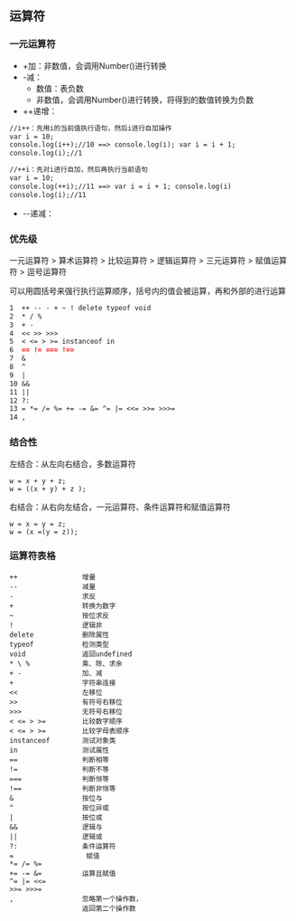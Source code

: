 ## 运算符

### 一元运算符

* +加：非数值，会调用Number\(\)进行转换
* -减：
  * 数值：表负数
  * 非数值，会调用Number\(\)进行转换，将得到的数值转换为负数
* ++递增：

```markdown
//i++：先用i的当前值执行语句，然后i进行自加操作
var i = 10;
console.log(i++);//10 ==> console.log(i); var i = i + 1;
console.log(i);//1

//++i：先对i进行自加，然后再执行当前语句
var i = 10;
console.log(++i);//11 ==> var i = i + 1; console.log(i)
console.log(i);//11
```

* --递减：

### 优先级

一元运算符 &gt; 算术运算符 &gt; 比较运算符 &gt; 逻辑运算符 &gt; 三元运算符 &gt; 赋值运算符 &gt; 逗号运算符

可以用圆括号来强行执行运算顺序，括号内的值会被运算，再和外部的进行运算

```markdown
1  ++ -- - + ~ ! delete typeof void
2  * / %
3  + -
4  << >> >>>
5  < <= > >= instanceof in
6  == != === !==
7  &
8  ^
9  |
10 &&
11 ||
12 ?:
13 = *= /= %= += -= &= ^= |= <<= >>= >>>=
14 ,
```

### 结合性

左结合：从左向右结合，多数运算符

```
w = x + y + z;
w = ((x + y) + z );
```

右结合：从右向左结合，一元运算符、条件运算符和赋值运算符

```
w = x = y = z;
w = (x =(y = z));
```

### 运算符表格

```
++                增量            
--                减量             
-                 求反        
+                 转换为数字           
~                 按位求反         
!                 逻辑非             
delete            删除属性           
typeof            检测类型              
void              返回undefined         
* \ %             乘、除、求余      
+ -               加、减             
+                 字符串连接         
<<                左移位             
>>                有符号右移位        
>>>               无符号右移位          
< <= > >=         比较数字顺序       
< <= > >=         比较字母表顺序    
instanceof        测试对象类          
in                测试属性          
==                判断相等              
!=                判断不等 
===               判断恒等            
!==               判断非恒等         
&                 按位与       
^                 按位异或      
|                 按位或             
&&                逻辑与       
||                逻辑或               
?:                条件运算符     
=                  赋值     
*= /= %=
+= -= &=          运算且赋值       
^= |= <<=
>>= >>>=
,                 忽略第一个操作数，       
                  返回第二个操作数
```



